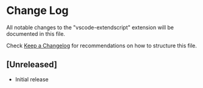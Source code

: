 # Change Log
All notable changes to the "vscode-extendscript" extension will be documented in this file.

Check [Keep a Changelog](http://keepachangelog.com/) for recommendations on how to structure this file.

## [Unreleased]
- Initial release